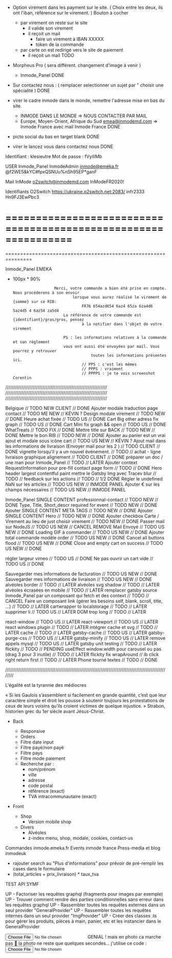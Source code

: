 - Option virement dans les payment sur le site.
( Choix entre les deux, ils ont l'iban, référence sur le virement. )
Bouton à cocher
    - par virement on reste sur le site
        - il valide son virement
        - il reçoit un mail
            - faire un virement à IBAN XXXXX
            - token de la commande
    - par carte on est redirigé vers le site de paiement
        - il reçoit un mail
TODO

- Morpheus Pro ( sera différent. changement d'image à venir )
    - Inmode_Panel
DONE

- Sur contactez nous : ( remplacer selectionner un sujet par " choisir une spécialité )
DONE

- virer le cadre inmode dans le monde, remettre l'adresse mise en bas du site.
    - INMODE DANS LE MONDE => NOUS CONTACTER PAR MAIL
    - Europe, Moyen-Orient, Afrique du Sud emea@inmodemd.com => Inmode France avec mail Inmode France
DONE


- picto social du bas en target blank
DONE

- virer le lancez vous dans contactez nous
DONE

Identifiant :	klesieutre
Mot de passe :	fVyillMb

USER Inmode_Panel
InmodeAdmin
inmode@emeka.fr
@f2WE5&kYC#fpxQSNUu%nSh95EP*ganF


Mail InMode
o2switch@inmodemd.com
InModeFR2020!

Identifiants O2Switch
https://ukraine.o2switch.net:2083/
infr2333
Hn9FJ3EwPbc3

===============================================================
===============================================================
===============================================================

Inmode_Panel EMEKA

- 100px * 90%

                        Merci, votre commande a bien été prise en compte. Nous procéderons à son envoir
                                lorsque vous aurez réalisé le virement de {somme} sur ce RIB:
                                    FR76 654azd654 6az4 65za 6za4d6 5az4d5 4 6az54 za5d4
                            La référence de votre commande est {identifiant}/gras/gros, pensez
                                    à la notifier dans l'objet de votre virement

                            PS : les informations relatives à la commande et son réglement
                            vous ont aussi été envoyées par mail. Vous pourrez y retrouver
                                        toutes les informations présentes ici.
                                    // PPS : c'est les mêmes
                                    // PPPS : vraiment
                                    // PPPPS : je te vois screenshot Corentin

///////////////////////////////////////////////////////////////
///////////////////////////////////////////////////////////////
///////////////////////////////////////////////////////////////

Belgique                                                                    // TODO NEW CLIENT  // DONE
Ajouter modale traduction page contact                                      // TODO ME NEW      // KÉVIN ?
Design modale virement                                                      // TODO NEW         // DONE
Heure achat fixée                                                           // TODO US          // DONE
Cart Big other adress fix graph                                             // TODO US          // DONE
Cart Mini fix graph && open                                                 // TODO US          // DONE
WhatTreats                                                                  // TODO FIX         // DONE
Mettre title sur BACK                                                       // TODO NEW         // DONE
Mettre le bon RIB                                                           // TODO NEW         // DONE
Ajouter au panier est un vrai ajout et modale sous icône cart               // TODO US NEW      // KÉVIN ?
Ajout mail dans les informations de livraison (Envoyer mail pour les 2 )    // TODO CLIENT      // DONE
vignette lorsqu'il y a un nouvel événement.                                 // TODO             // 
achat - ligne livraison graphique alignement                                // TODO CLIENT      // DONE
préparer un doc / une man pour Inmode_Panel                                 // TODO             // LATER
Ajouter context RequestInformation pour pre-fill contact page form          // TODO             // DONE
Hero header largest contentful paint mettre le Gatsby Img avec Tracev blur  // TODO             // 
feedback sur les actions                                                    // TODO             // 1/2 DONE
Régler le undefined NaN sur les articles                                    // TODO US NEW      // INMODE PANEL
Ajouter € sur les champs nécessaires                                        // TODO US NEW      // INMODE PANEL

Inmode_Panel SINGLE CONTENT professionnal-contact                           // TODO NEW         // DONE
Type, Title, Short_descr required for event                                 // TODO NEW         // DONE
Ajouter SINGLE CONTENT META TAGS                                            // TODO NEW         // DONE
Ajouter SINGLE CONTENT Hero                                                 // TODO NEW         // DONE
Ajouter checkbox Carte / Virement au lieu de just choisir virement          // TODO NEW         // DONE
Passer mail sur NodeJS                                                      // TODO US NEW      // CANCEL
REMOVE Mail Envoyé                                                          // TODO US NEW      // DONE
Loading GIF à commander                                                     // TODO US NEW      // DONE
Ajouter total commande modèle order                                         // TODO US NEW      // DONE
Cancel all buttons flood                                                    // TODO US NEW      // DONE
Close and empty cart on success                                             // TODO US NEW      // DONE

régler largeur vimeo                                                        // TODO US          // DONE
Ne pas ouvrir un cart vide                                                  // TODO US          // DONE

Sauvegarder mes informations de facturation                                 // TODO US NEW      // DONE
Sauvegarder mes informations de livraison                                   // TODO US NEW      // DONE
alvéoles border                                                             // TODO             // LATER
alvéoles svg shadow                                                         // TODO             // LATER
alvéoles écrasées en mobile                                                 // TODO             // LATER
remplacer gatsby source Inmode_Panel par un composant qui fetch et des context    // TODO             // CANCEL
Faire un composant link (gérer les besoins self, blank, scroll, title, ...) // TODO             // LATER
cartwrapper to localstorage                                                 // TODO             // LATER
supprimer li                                                                // TODO US          // LATER
DOM trop long                                                               // TODO             // LATER

react-window                                                                // TODO US          // LATER
react-viewport                                                              // TODO US          // LATER
react windows plugin                                                        // TODO             // LATER
intégrer cache et svg                                                       // TODO             // LATER
cache                                                                       // TODO             // LATER
gatsby-cache                                                                // TODO US          // LATER
gatsby-purge-css                                                            // TODO US          // LATER
gatsby-minify                                                               // TODO US          // LATER
remove appels mysql                                                         // TODO US          // LATER
gatsby unit testing                                                         // TODO             // LATER
flickity                                                                    // TODO             // PENDING
useEffect window.width pour carousel ou pas (drag 3 pour 3 inutile)         // TODO             // LATER
flickity fix wrapAround // ib click right return first                      // TODO             // LATER
Phone tourné textes                                                         // TODO             // DONE

////////////////////////////////////////////////////////////////////////////////////////////////////////

L'égalité est la tyrannie des médiocres

« Si les Gaulois s’assemblent si facilement en grande quantité, c’est que leur caractère simple et droit les pousse à soutenir toujours les protestations de ceux de leurs voisins qu’ils croient victimes de quelque injustice. » 
Strabon, historien grec du 1er siècle avant Jésus-Christ.

- Back
  - Responsive
  - Orders
  - Filtre date input
  - Filtre payé/non payé
  - Filtre pays
  - Filtre mode paiement
  - Recherche par :
    - nom/prénom
    - ville
    - adresse
    - code postal
    - référence (exact)
    - TVA intracommunautaire (exact)

- Front
  - Shop
    - Version mobile shop
  - Divers
    - Alvéoles
    - z-index menu, shop, modale, cookies, contact-us

Commandes inmode.emeka.fr
Events inmode france
Press-media et blog inmodeuk
- rajouter search au "Plus d'informations" pour prévoir de pré-remplir les cases dans le formulaire
- (total_articles + prix_livraison) * taux_tva


TEST API SYMF

<!-- let str = "INTERACTIVE+70000+PRODUCTION+978+197 Boulevard National+0667630604+Marseille+FR+mael.fallet@gmail.com+Maël+FALLET+Emeka+13003+2+qtHoEq+PAYMENT+SINGLE+25000+5000+0+24 Pin Fractora tip+Ceintures de fixation Evolve+tva+1+9+1+AG602426A+AS608019A+TVA+GET+Marseille+BE+maël+FALLET+0667630604+197 Boulevard National+13003+53371535+20211125172259+qtHoEq+http://localhost:8000/payment/cancel+http://localhost:8000/payment/refused+http://localhost:8000/payment/paid+V2"; -->
<!-- let href = "https://localhost:8000/api/orders/order-signature"; -->
<!-- let vars = {
    method: "POST",
//     headers: new Headers({'Content-type': 'application/json'}),
    mode: 'no-cors',
    cache: 'default',
    body: JSON.stringify({string: str})
}; -->
<!-- promise = fetch(href, vars); -->
<!-- promise
.then((res) => {
    try {
        return res.json();
    }
    catch(err_json) {
        console.log(err_json);
        try {
            return res.text();
        }
        catch(err_text) {
                console.log(err_text);
            try {
                return res.blob();
            }
            catch(err_blob) {
                console.log(err_blob);
                return "No way to get back the promise";
            }
        }
    }
}) -->
<!-- .then((ans) => {
    console.log(ans);
}) -->
<!-- .catch((err) => {
    console.log(err);
}); -->

UP - Factoriser les requêtes graphql (fragments pour images par exemple)
UP - Trouver comment rendre des parties conditionnelles sans erreur dans les requêtes graphql
UP - Rassembler toutes les requêtes externes dans un seul provider "GeneralProvider"
UP - Rassembler toutes les requêtes internes dans un seul provider "ImgProvider"
UP - Créer des classes .ts pour gérer les produits, pièces à main, panier, etc et les instancier dans le GeneralProvider

<input type="file" accept="video/*;capture=camcorder" capture="camcorder" class="file"/>
GENIAL ! mais en photo ca marche pas 🤔  la photo ne reste que quelques secondes... j'utilise ce code :
<input type="file" accept="image/*" capture="camera"  class="file"/>
